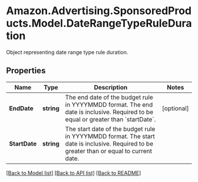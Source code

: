 # Amazon.Advertising.SponsoredProducts.Model.DateRangeTypeRuleDuration
Object representing date range type rule duration.

## Properties

Name | Type | Description | Notes
------------ | ------------- | ------------- | -------------
**EndDate** | **string** | The end date of the budget rule in YYYYMMDD format. The end date is inclusive. Required to be equal or greater than &#x60;startDate&#x60;. | [optional] 
**StartDate** | **string** | The start date of the budget rule in YYYYMMDD format. The start date is inclusive. Required to be greater than or equal to current date. | 

[[Back to Model list]](../README.md#documentation-for-models) [[Back to API list]](../README.md#documentation-for-api-endpoints) [[Back to README]](../README.md)

